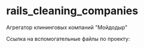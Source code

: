 # rails_cleaning_companies

Агрегатор клининговых компаний "Мойдодыр"
  
Ссылка на вспомогательные файлы по проекту: 
